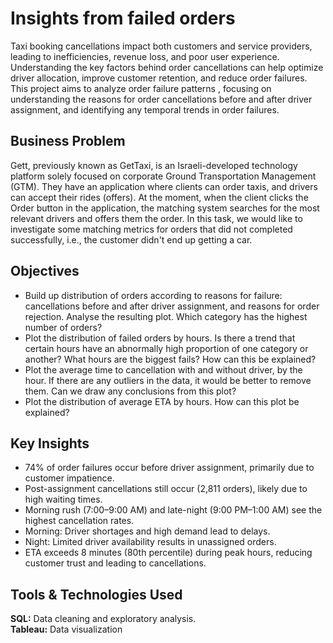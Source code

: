 # Insights from failed orders
Taxi booking cancellations impact both customers and service providers, leading to inefficiencies, revenue loss, and poor user experience. Understanding the key factors behind order cancellations can help optimize driver allocation, improve customer retention, and reduce order failures. This project aims to analyze order failure patterns , focusing on understanding the reasons for order cancellations before and after driver assignment, and identifying any temporal trends in order failures.   

**Business Problem**
---
Gett, previously known as GetTaxi, is an Israeli-developed technology platform solely focused on corporate Ground Transportation Management (GTM). They have an application where clients can order taxis, and drivers can accept their rides (offers). At the moment, when the client clicks the Order button in the application, the matching system searches for the most relevant drivers and offers them the order. In this task, we would like to investigate some matching metrics for orders that did not completed successfully, i.e., the customer didn't end up getting a car.

**Objectives**
---
* Build up distribution of orders according to reasons for failure: cancellations before and after driver assignment, and reasons for order rejection. Analyse the resulting plot. Which category has the highest number of orders?
* Plot the distribution of failed orders by hours. Is there a trend that certain hours have an abnormally high proportion of one category or another? What hours are the biggest fails? How can this be explained?
* Plot the average time to cancellation with and without driver, by the hour. If there are any outliers in the data, it would be better to remove them. Can we draw any conclusions from this plot?
* Plot the distribution of average ETA by hours. How can this plot be explained?

**Key Insights**
---
* 74% of order failures occur before driver assignment, primarily due to customer impatience.
* Post-assignment cancellations still occur (2,811 orders), likely due to high waiting times.
* Morning rush (7:00–9:00 AM) and late-night (9:00 PM–1:00 AM) see the highest cancellation rates.
* Morning: Driver shortages and high demand lead to delays.
* Night: Limited driver availability results in unassigned orders.
* ETA exceeds 8 minutes (80th percentile) during peak hours, reducing customer trust and leading to cancellations.
  
**Tools & Technologies Used**
---
**SQL:** Data cleaning and exploratory analysis.  
**Tableau:** Data visualization 
